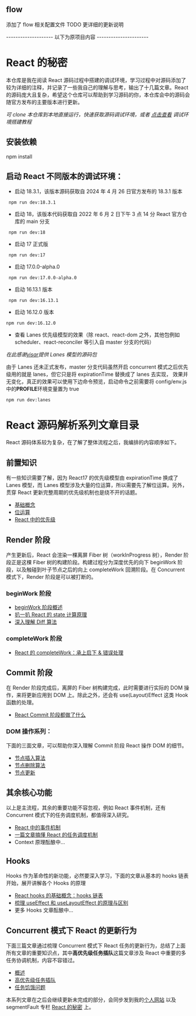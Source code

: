 ## flow

添加了 flow 相关配置文件
TODO 更详细的更新说明

-------------------- 以下为原项目内容 ----------------------

# React 的秘密

本仓库是我在阅读 React 源码过程中搭建的调试环境，学习过程中对源码添加了较为详细的注释，并记录了一些我自己的理解与思考，输出了十几篇文章。React 的源码庞大且复杂，希望这个仓库可以帮助到学习源码的你，本仓库会中的源码会随官方发布的主要版本进行更新。

_可 clone 本仓库到本地直接运行，快速获取源码调试环境，或者 [点击查看](https://github.com/neroneroffy/react-source-code-debug/tree/master/docs/setUpDebugEnv.md) 调试环境搭建教程_

## 安装依赖

npm install

## 启动 React 不同版本的调试环境：

- 启动 18.3.1，该版本源码获取自 2024 年 4 月 26 日官方发布的 18.3.1 版本

```
 npm run dev:18.3.1
```

- 启动 18，该版本代码获取自 2022 年 6 月 2 日下午 3 点 14 分 React 官方仓库的 main 分支

```
 npm run dev:18
```

- 启动 17 正式版

```
 npm run dev:17
```

- 启动 17.0.0-alpha.0

```
 npm run dev:17.0.0-alpha.0
```

- 启动 16.13.1 版本

```
 npm run dev:16.13.1
```

- 启动 16.12.0 版本

```
npm run dev:16.12.0
```

- 查看 Lanes 优先级模型的效果（除 react、react-dom 之外，其他包例如 scheduler、react-reconciler 等引入自 master 分支的代码）

_在此感谢[yisar](https://github.com/yisar)提供 Lanes 模型的源码包_

由于 Lanes 还未正式发布，master 分支代码虽然开启 concurrent 模式之后优先级用的就是 lanes，但它只是将 expirationTime 替换成了 lanes 去实现，
效果并无变化，真正的效果可以使用下边命令预览，启动命令之前需要将 config/env.js 中的**PROFILE**环境变量置为 true

```
npm run dev:lanes
```

# React 源码解析系列文章目录

React 源码体系较为复杂，在了解了整体流程之后，我编排的内容顺序如下。

## 前置知识

有一些知识需要了解，因为 React17 的优先级模型由 expirationTime 换成了 Lanes 模型，而 Lanes 模型涉及大量的位运算，所以需要先了解位运算。另外，贯穿 React 更新完整周期的优先级机制也是绕不开的话题。

- [基础概念](https://github.com/neroneroffy/react-source-code-debug/blob/master/docs/%E6%A6%82%E8%BF%B0.md)
- [位运算](https://github.com/neroneroffy/react-source-code-debug/blob/master/docs/%E5%89%8D%E7%BD%AE%E7%9F%A5%E8%AF%86/%E4%BD%8D%E8%BF%90%E7%AE%97.md)
- [React 中的优先级](https://github.com/neroneroffy/react-source-code-debug/blob/master/docs/%E5%89%8D%E7%BD%AE%E7%9F%A5%E8%AF%86/React%E4%B8%AD%E7%9A%84%E4%BC%98%E5%85%88%E7%BA%A7.md)

## Render 阶段

产生更新后，React 会渲染一棵离屏 Fiber 树（workInProgress 树），Render 阶段正是这棵 Fiber 树的构建阶段。构建过程分为深度优先的向下 beginWork 阶段，以及触碰到叶子节点之后的向上 completeWork 回溯阶段。在 Concurrent 模式下，Render 阶段是可以被打断的。

### beginWork 阶段

- [beginWork 阶段概述](https://github.com/neroneroffy/react-source-code-debug/blob/master/docs/render%E9%98%B6%E6%AE%B5/beginWork%E9%98%B6%E6%AE%B5/beginWork.md)
- [扒一扒 React 的 state 计算原理](https://github.com/neroneroffy/react-source-code-debug/blob/master/docs/render%E9%98%B6%E6%AE%B5/beginWork%E9%98%B6%E6%AE%B5/%E5%A4%84%E7%90%86%E6%9B%B4%E6%96%B0.md)
- [深入理解 Diff 算法](https://github.com/neroneroffy/react-source-code-debug/blob/master/docs/render%E9%98%B6%E6%AE%B5/beginWork%E9%98%B6%E6%AE%B5/Diff%E7%AE%97%E6%B3%95.md)

### completeWork 阶段

- [React 的 completeWork：承上启下 & 错误处理](https://github.com/neroneroffy/react-source-code-debug/blob/master/docs/render%E9%98%B6%E6%AE%B5/completeWork/completeWork.md)

## Commit 阶段

在 Render 阶段完成后，离屏的 Fiber 树构建完成，此时需要进行实际的 DOM 操作，来将更新应用到 DOM 上。除此之外，还会有 use(Layout)Effect 这类 Hook 函数的处理。

- [React Commit 阶段都做了什么](https://github.com/neroneroffy/react-source-code-debug/blob/master/docs/commit%E9%98%B6%E6%AE%B5/%E6%A6%82%E8%A7%88.md)

### DOM 操作系列：

下面的三面文章，可以帮助你深入理解 Commit 阶段 React 操作 DOM 的细节。

- [节点插入算法](https://github.com/neroneroffy/react-source-code-debug/blob/master/docs/commit%E9%98%B6%E6%AE%B5/mutation/%E8%8A%82%E7%82%B9%E6%8F%92%E5%85%A5.md)
- [节点删除算法](https://github.com/neroneroffy/react-source-code-debug/blob/master/docs/commit%E9%98%B6%E6%AE%B5/mutation/%E8%8A%82%E7%82%B9%E5%88%A0%E9%99%A4.md)
- [节点更新](https://github.com/neroneroffy/react-source-code-debug/blob/master/docs/commit%E9%98%B6%E6%AE%B5/mutation/%E8%8A%82%E7%82%B9%E6%9B%B4%E6%96%B0.md)

## 其余核心功能

以上是主流程，其余的重要功能不容忽视，例如 React 事件机制，还有 Concurrent 模式下的任务调度机制，都值得深入研究。

- [React 中的事件机制](https://github.com/neroneroffy/react-source-code-debug/blob/master/docs/%E4%BA%8B%E4%BB%B6%E7%B3%BB%E7%BB%9F/%E6%A6%82%E8%A7%88.md)
- [一篇文章搞懂 React 的任务调度机制](https://github.com/neroneroffy/react-source-code-debug/blob/master/docs/%E8%B0%83%E5%BA%A6%E6%9C%BA%E5%88%B6/Scheduler.md)
- Context 原理酝酿中...

## Hooks

Hooks 作为革命性的新功能，必然要深入学习，下面的文章从基本的 hooks 链表开始，展开讲解各个 Hooks 的原理

- [React hooks 的基础概念：hooks 链表](https://github.com/neroneroffy/react-source-code-debug/blob/master/docs/Hooks/%E6%A6%82%E8%BF%B0.md)
- [梳理 useEffect 和 useLayoutEffect 的原理与区别](https://github.com/neroneroffy/react-source-code-debug/blob/master/docs/Hooks/UseEffectUseLayoutEffect.md)
- 更多 Hooks 文章酝酿中...

## Concurrent 模式下 React 的更新行为

下面三篇文章通过梳理 Concurrent 模式下 React 任务的更新行为，总结了上面所有文章的重要知识点，其中**高优先级任务插队**这篇文章涉及 React 中重要的多任务协调机制，内容不容错过。

- [概述](https://github.com/neroneroffy/react-source-code-debug/blob/master/docs/Concurrent%E6%A8%A1%E5%BC%8F%E4%B8%8BReact%E7%9A%84%E6%9B%B4%E6%96%B0%E8%A1%8C%E4%B8%BA/%E6%A6%82%E8%BF%B0.md)
- [高优先级任务插队](https://github.com/neroneroffy/react-source-code-debug/blob/master/docs/Concurrent%E6%A8%A1%E5%BC%8F%E4%B8%8BReact%E7%9A%84%E6%9B%B4%E6%96%B0%E8%A1%8C%E4%B8%BA/%E9%AB%98%E4%BC%98%E5%85%88%E7%BA%A7%E4%BB%BB%E5%8A%A1%E6%8F%92%E9%98%9F.md)
- [任务饥饿问题](https://github.com/neroneroffy/react-source-code-debug/blob/master/docs/Concurrent%E6%A8%A1%E5%BC%8F%E4%B8%8BReact%E7%9A%84%E6%9B%B4%E6%96%B0%E8%A1%8C%E4%B8%BA/%E9%A5%A5%E9%A5%BF%E9%97%AE%E9%A2%98.md)

本系列文章在之后会继续更新未完成的部分，会同步发到我的[个人网站](https://www.neroht.com/) 以及 segmentFault 专栏 [React 的秘密](https://segmentfault.com/blog/react-secret?_ea=101930838) 上。
